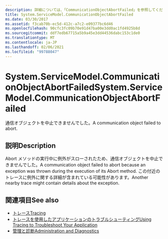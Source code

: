 ```yaml
---
description: 詳細については、「CommunicationObjectAbortFailed」を参照してください。
title: System.ServiceModel.CommunicationObjectAbortFailed
ms.date: 03/30/2017
ms.assetid: f3cab70b-ec5d-412c-a7c2-e09377bc6d46
ms.openlocfilehash: 90cfc3fc09b70e91d47ba00e3dd0ac1fd4925b8d
ms.sourcegitcommit: ddf7edb67715a5b9a45e3dd44536dabc153c1de0
ms.translationtype: MT
ms.contentlocale: ja-JP
ms.lasthandoff: 02/06/2021
ms.locfileid: "99788047"
---
```

# <a name="systemservicemodelcommunicationobjectabortfailed"></a><span data-ttu-id="65826-103">System.ServiceModel.CommunicationObjectAbortFailed</span><span class="sxs-lookup"><span data-stu-id="65826-103">System.ServiceModel.CommunicationObjectAbortFailed</span></span>

<span data-ttu-id="65826-104">通信オブジェクトを中止できませんでした。</span><span class="sxs-lookup"><span data-stu-id="65826-104">A communication object failed to abort.</span></span>  
  
## <a name="description"></a><span data-ttu-id="65826-105">説明</span><span class="sxs-lookup"><span data-stu-id="65826-105">Description</span></span>  

 <span data-ttu-id="65826-106">Abort メソッドの実行中に例外がスローされたため、通信オブジェクトを中止できませんでした。</span><span class="sxs-lookup"><span data-stu-id="65826-106">A communication object failed to abort because an exception was thrown during the execution of its Abort method.</span></span> <span data-ttu-id="65826-107">この付近のトレースに例外に関する詳細が含まれている可能性があります。</span><span class="sxs-lookup"><span data-stu-id="65826-107">Another nearby trace might contain details about the exception.</span></span>  
  
## <a name="see-also"></a><span data-ttu-id="65826-108">関連項目</span><span class="sxs-lookup"><span data-stu-id="65826-108">See also</span></span>

- [<span data-ttu-id="65826-109">トレース</span><span class="sxs-lookup"><span data-stu-id="65826-109">Tracing</span></span>](index.md)
- [<span data-ttu-id="65826-110">トレースを使用したアプリケーションのトラブルシューティング</span><span class="sxs-lookup"><span data-stu-id="65826-110">Using Tracing to Troubleshoot Your Application</span></span>](using-tracing-to-troubleshoot-your-application.md)
- [<span data-ttu-id="65826-111">管理と診断</span><span class="sxs-lookup"><span data-stu-id="65826-111">Administration and Diagnostics</span></span>](../index.md)
